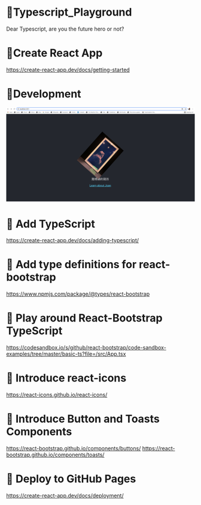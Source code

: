 # :icecream:Typescript_Playground
Dear Typescript, are you the future hero or not?

# :icecream:Create React App 
https://create-react-app.dev/docs/getting-started

# :icecream:Development

<a href="https://www.linkedin.com/in/joan-shi-87a152179/" target="_blank"><img src="./my-app/src/development.png" alt="Joan's mirror image at Museum of NZ Te Papa Tongarewa" width="750" /></a>

# :icecream: Add TypeScript

https://create-react-app.dev/docs/adding-typescript/

# :icecream: Add type definitions for react-bootstrap

https://www.npmjs.com/package/@types/react-bootstrap

# :icecream: Play around React-Bootstrap TypeScript 

https://codesandbox.io/s/github/react-bootstrap/code-sandbox-examples/tree/master/basic-ts?file=/src/App.tsx

# :icecream: Introduce react-icons
https://react-icons.github.io/react-icons/

# :icecream: Introduce Button and Toasts Components
https://react-bootstrap.github.io/components/buttons/
https://react-bootstrap.github.io/components/toasts/

# :icecream: Deploy to GitHub Pages
https://create-react-app.dev/docs/deployment/